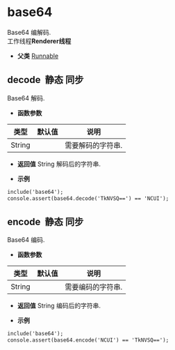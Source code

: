 # base64

  Base64 编解码.<br>工作线程**Renderer线程**
  
* **父类** 
<a href="#api/apiRunnable">Runnable</a>&nbsp;

## decode &nbsp;<span class="label label-static">静态</span> <span class="label label-sync">同步</span> 

  Base64 解码.
  
* **函数参数**

<table class="table table-hover table-bordered ">
	<thead>
		<tr>
			<th class="col-xs-1">类型</th>
			<th class="col-xs-1">默认值</th>
			<th>说明</th>
		</tr>
	</thead>
	<tbody>
		<tr>
	<td>String </td>
	<td></td>
	<td>需要解码的字符串.</td>
</tr>
	</tbody>
</table>

* **返回值**
  String 解码后的字符串. 

* **示例**

```html
include('base64');
console.assert(base64.decode('TkNVSQ==') == 'NCUI');

```


<div class="adoc" id="div_decode"></div>


## encode &nbsp;<span class="label label-static">静态</span> <span class="label label-sync">同步</span> 

  Base64 编码.
  
* **函数参数**

<table class="table table-hover table-bordered ">
	<thead>
		<tr>
			<th class="col-xs-1">类型</th>
			<th class="col-xs-1">默认值</th>
			<th>说明</th>
		</tr>
	</thead>
	<tbody>
		<tr>
	<td>String </td>
	<td></td>
	<td>需要编码的字符串.</td>
</tr>
	</tbody>
</table>

* **返回值**
  String 编码后的字符串. 

* **示例**

```html
include('base64');
console.assert(base64.encode('NCUI') == 'TkNVSQ==');

```


<div class="adoc" id="div_encode"></div>


